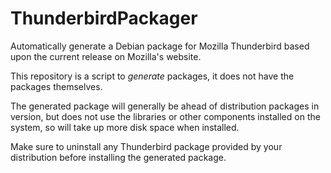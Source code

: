 # ThunderbirdPackager
Automatically generate a Debian package for Mozilla Thunderbird based
upon the current release on Mozilla's website.

This repository is a script to *generate* packages, it does not have the
packages themselves.

The generated package will generally be ahead of distribution packages
in version, but does not use the libraries or other components installed
on the system, so will take up more disk space when installed.

Make sure to uninstall any Thunderbird package provided by your
distribution before installing the generated package.
